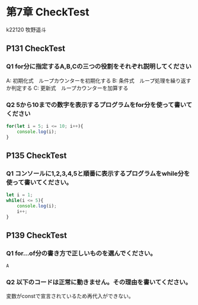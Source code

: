 第7章 CheckTest
================
k22120 牧野遥斗

## P131 CheckTest
### Q1 for分に指定するA,B,Cの三つの役割をそれぞれ説明してください
A: 初期化式　ループカウンターを初期化する
B: 条件式　ループ処理を繰り返すか判定する
C: 更新式　ループカウンターを加算する


### Q2 5から10までの数字を表示するプログラムをfor分を使って書いてください
```javascript
for(let i = 5; i <= 10; i++){
    console.log(i);
}
```

## P135 CheckTest
### Q1 コンソールに1,2,3,4,5と順番に表示するプログラムをwhile分を使って書いてください。
```javascript
let i = 1;
while(i <= 5){
    console.log(i);
    i++;
}
```

## P139 CheckTest
### Q1 for...of分の書き方で正しいものを選んでください。
```javascript
A
```

### Q2 以下のコードは正常に動きません。その理由を書いてください。
変数がconstで宣言されているため再代入ができない。


